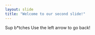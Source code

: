 ```yaml
---
layout: slide
title: "Welcome to our second slide!"
---
```

Sup b\*tches
Use the left arrow to go back!

